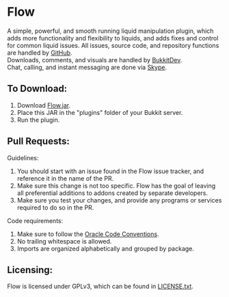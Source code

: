 Flow
============

A simple, powerful, and smooth running liquid manipulation plugin, which adds more functionality
and flexibility to liquids, and adds fixes and control for common liquid issues.
All issues, source code, and repository functions are handled by [GitHub](https://github.com/).  
Downloads, comments, and visuals are handled by [BukkitDev](http://dev.bukkit.org/).  
Chat, calling, and instant messaging are done via [Skype](http://www.skype.com/en/).

To Download:
------------

1. Download [Flow.jar](http://dev.bukkit.org/bukkit-plugins/flow/).
2. Place this JAR in the "plugins" folder of your Bukkit server.
3. Run the plugin.

Pull Requests:
------------

Guidelines:

1. You should start with an issue found in the Flow issue tracker, and reference it in the name of the PR.
2. Make sure this change is not too specific. Flow has the goal of leaving all preferential additions to addons created by separate developers.
3. Make sure you test your changes, and provide any programs or services required to do so in the PR.

Code requirements:

1. Make sure to follow the [Oracle Code Conventions](http://www.oracle.com/technetwork/java/javase/documentation/codeconvtoc-136057.html).
2. No trailing whitespace is allowed.
3. Imports are organized alphabetically and grouped by package.

Licensing:
----------

Flow is licensed under GPLv3, which can be found in [LICENSE.txt](https://github.com/JamesNorris/Flow/blob/master/LICENSE.txt).